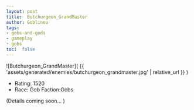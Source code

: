 ```yaml
---
layout: post
title:  Butchurgeon_GrandMaster
author: Goblinou
tags:
- gobs-and-gods
- gameplay
- gobs
toc:  false
---
```


![Butchurgeon_GrandMaster]( {{ 'assets/generated/enemies/butchurgeon_grandmaster.jpg' | relative_url }} )
- Rating: 1520
- Race: Gob  Faction:Gobs

(Details coming soon... )